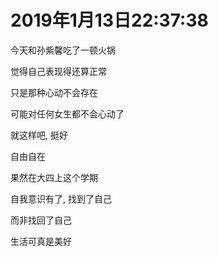 # 2019年1月13日22:37:38

今天和孙紫馨吃了一顿火锅

觉得自己表现得还算正常

只是那种心动不会存在

可能对任何女生都不会心动了

就这样吧, 挺好

自由自在

果然在大四上这个学期

自我意识有了, 找到了自己

而非找回了自己

生活可真是美好

